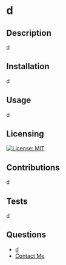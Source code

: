 
# d
## Description
d

## Installation
d
## Usage
d
## Licensing
[![License: MIT](https://img.shields.io/badge/License-MIT-yellow.svg)](https://opensource.org/licenses/MIT)
## Contributions
d
## Tests
d
## Questions
- [d](https://github.com/d)
- [Contact Me](mailto:d)
